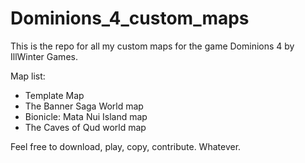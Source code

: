 # Dominions_4_custom_maps

This is the repo for all my custom maps for the game Dominions 4 by IllWinter Games.

Map list:
  - Template Map
  - The Banner Saga World map
  - Bionicle: Mata Nui Island map
  - The Caves of Qud world map


Feel free to download, play, copy, contribute. Whatever.
